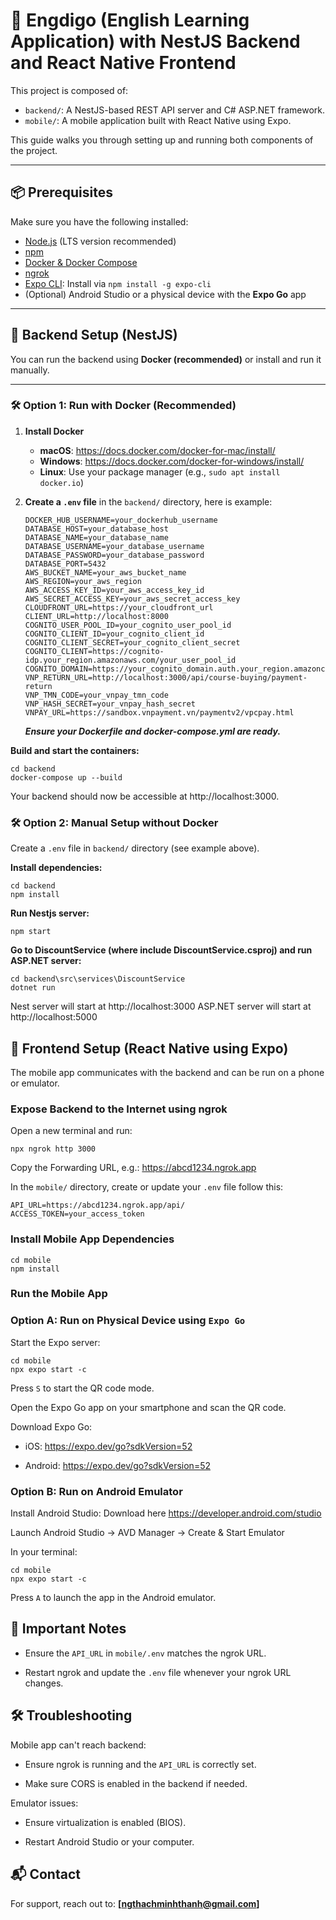 # 📱 Engdigo (English Learning Application) with NestJS Backend and React Native Frontend

This project is composed of:

- `backend/`: A NestJS-based REST API server and C# ASP.NET framework.
- `mobile/`: A mobile application built with React Native using Expo.

This guide walks you through setting up and running both components of the project.

---

## 📦 Prerequisites

Make sure you have the following installed:

- [Node.js](https://nodejs.org/) (LTS version recommended)
- [npm](https://www.npmjs.com/)
- [Docker & Docker Compose](https://docs.docker.com/get-docker/)
- [ngrok](https://ngrok.com/)
- [Expo CLI](https://docs.expo.dev/get-started/installation/): Install via `npm install -g expo-cli`
- (Optional) Android Studio or a physical device with the **Expo Go** app

---

## 🔧 Backend Setup (NestJS)

You can run the backend using **Docker (recommended)** or install and run it manually.

---

### 🛠 Option 1: Run with Docker (Recommended)

1. **Install Docker**

   - **macOS**: https://docs.docker.com/docker-for-mac/install/
   - **Windows**: https://docs.docker.com/docker-for-windows/install/
   - **Linux**: Use your package manager (e.g., `sudo apt install docker.io`)

2. **Create a `.env` file** in the `backend/` directory, here is example:

   ```env.example
   DOCKER_HUB_USERNAME=your_dockerhub_username
   DATABASE_HOST=your_database_host
   DATABASE_NAME=your_database_name
   DATABASE_USERNAME=your_database_username
   DATABASE_PASSWORD=your_database_password
   DATABASE_PORT=5432
   AWS_BUCKET_NAME=your_aws_bucket_name
   AWS_REGION=your_aws_region
   AWS_ACCESS_KEY_ID=your_aws_access_key_id
   AWS_SECRET_ACCESS_KEY=your_aws_secret_access_key
   CLOUDFRONT_URL=https://your_cloudfront_url
   CLIENT_URL=http://localhost:8000
   COGNITO_USER_POOL_ID=your_cognito_user_pool_id
   COGNITO_CLIENT_ID=your_cognito_client_id
   COGNITO_CLIENT_SECRET=your_cognito_client_secret
   COGNITO_CLIENT=https://cognito-idp.your_region.amazonaws.com/your_user_pool_id
   COGNITO_DOMAIN=https://your_cognito_domain.auth.your_region.amazoncognito.com
   VNP_RETURN_URL=http://localhost:3000/api/course-buying/payment-return
   VNP_TMN_CODE=your_vnpay_tmn_code
   VNP_HASH_SECRET=your_vnpay_hash_secret
   VNPAY_URL=https://sandbox.vnpayment.vn/paymentv2/vpcpay.html

   ```

   **_Ensure your Dockerfile and docker-compose.yml are ready._**

**Build and start the containers:**

```
cd backend
docker-compose up --build
```

Your backend should now be accessible at http://localhost:3000.

### 🛠 Option 2: Manual Setup without Docker

Create a `.env` file in `backend/` directory (see example above).

**Install dependencies:**

```
cd backend
npm install
```

**Run Nestjs server:**

```
npm start
```

**Go to DiscountService (where include DiscountService.csproj) and run ASP.NET server:**

```
cd backend\src\services\DiscountService
dotnet run
```

Nest server will start at http://localhost:3000
ASP.NET server will start at http://localhost:5000

## 📱 Frontend Setup (React Native using Expo)

The mobile app communicates with the backend and can be run on a phone or emulator.

### Expose Backend to the Internet using ngrok

Open a new terminal and run:

```
npx ngrok http 3000
```

Copy the Forwarding URL, e.g.: https://abcd1234.ngrok.app

In the `mobile/` directory, create or update your `.env` file follow this:

```
API_URL=https://abcd1234.ngrok.app/api/
ACCESS_TOKEN=your_access_token
```

### Install Mobile App Dependencies

```
cd mobile
npm install
```

### Run the Mobile App

### Option A: Run on Physical Device using `Expo Go`

Start the Expo server:

```
cd mobile
npx expo start -c
```

Press `S` to start the QR code mode.

Open the Expo Go app on your smartphone and scan the QR code.

Download Expo Go:

- iOS: https://expo.dev/go?sdkVersion=52

- Android: https://expo.dev/go?sdkVersion=52

### Option B: Run on Android Emulator

Install Android Studio: Download here https://developer.android.com/studio

Launch Android Studio → AVD Manager → Create & Start Emulator

In your terminal:

```
cd mobile
npx expo start -c
```

Press `A` to launch the app in the Android emulator.

## 📌 Important Notes

- Ensure the `API_URL` in `mobile/.env` matches the ngrok URL.

- Restart ngrok and update the `.env` file whenever your ngrok URL changes.

## 🛠 Troubleshooting

Mobile app can't reach backend:

- Ensure ngrok is running and the `API_URL` is correctly set.

- Make sure CORS is enabled in the backend if needed.

Emulator issues:

- Ensure virtualization is enabled (BIOS).

- Restart Android Studio or your computer.

## 📬 Contact

For support, reach out to: **[ngthachminhthanh@gmail.com]**

